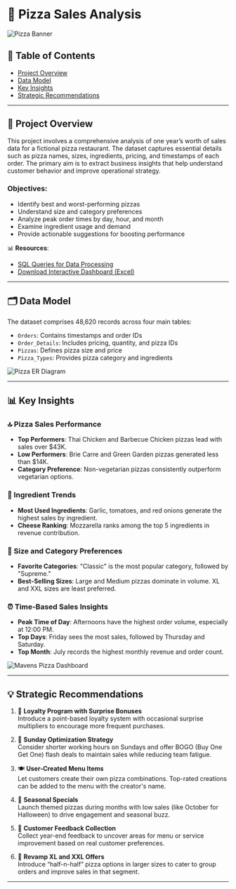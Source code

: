 # 🍕 Pizza Sales Analysis

![Pizza Banner](https://github.com/user-attachments/assets/190fced6-a2a6-4382-919f-3d89de89cddf)

## 📑 Table of Contents
- [Project Overview](#project-overview)
- [Data Model](#data-model)
- [Key Insights](#key-insights)
- [Strategic Recommendations](#strategic-recommendations)

---

## 📌 Project Overview

This project involves a comprehensive analysis of one year’s worth of sales data for a fictional pizza restaurant. The dataset captures essential details such as pizza names, sizes, ingredients, pricing, and timestamps of each order. The primary aim is to extract business insights that help understand customer behavior and improve operational strategy.

### Objectives:
- Identify best and worst-performing pizzas
- Understand size and category preferences
- Analyze peak order times by day, hour, and month
- Examine ingredient usage and demand
- Provide actionable suggestions for boosting performance

📊 **Resources**:
- [SQL Queries for Data Processing](https://github.com/karlyndiary/Mavens-Pizza-Sales-Insight/blob/main/Queries%20%26%20Insight/%5B01%5D%20Main%20Query.sql)  
- [Download Interactive Dashboard (Excel)](https://github.com/karlyndiary/Mavens-Pizza-Sales-Insight/blob/main/Maven%20Pizza%20Sales%20Insight%20Dashboard.xlsx)

---

## 🗂️ Data Model

The dataset comprises 48,620 records across four main tables:
- `Orders`: Contains timestamps and order IDs
- `Order_Details`: Includes pricing, quantity, and pizza IDs
- `Pizzas`: Defines pizza size and price
- `Pizza_Types`: Provides pizza category and ingredients

![Pizza ER Diagram](https://user-images.githubusercontent.com/116041695/234453942-3df6eb5c-52cb-4386-a385-bec29cd8e060.png)

---

## 📊 Key Insights

### 🔝 Pizza Sales Performance
- **Top Performers**: Thai Chicken and Barbecue Chicken pizzas lead with sales over $43K.
- **Low Performers**: Brie Carre and Green Garden pizzas generated less than $14K.
- **Category Preference**: Non-vegetarian pizzas consistently outperform vegetarian options.

### 🧀 Ingredient Trends
- **Most Used Ingredients**: Garlic, tomatoes, and red onions generate the highest sales by ingredient.
- **Cheese Ranking**: Mozzarella ranks among the top 5 ingredients in revenue contribution.

### 🍕 Size and Category Preferences
- **Favorite Categories**: "Classic" is the most popular category, followed by "Supreme."
- **Best-Selling Sizes**: Large and Medium pizzas dominate in volume. XL and XXL sizes are least preferred.

### ⏰ Time-Based Sales Insights
- **Peak Time of Day**: Afternoons have the highest order volume, especially at 12:00 PM.
- **Top Days**: Friday sees the most sales, followed by Thursday and Saturday.
- **Top Month**: July records the highest monthly revenue and order count.

![Mavens Pizza Dashboard](https://github.com/user-attachments/assets/ac5fa199-5b2d-407f-9d24-5b1b2fb71ac4)

---

## 💡 Strategic Recommendations

1. 🎁 **Loyalty Program with Surprise Bonuses**  
   Introduce a point-based loyalty system with occasional surprise multipliers to encourage more frequent purchases.

2. 📅 **Sunday Optimization Strategy**  
   Consider shorter working hours on Sundays and offer BOGO (Buy One Get One) flash deals to maintain sales while reducing team fatigue.

3. 🍽️ **User-Created Menu Items**  
   Let customers create their own pizza combinations. Top-rated creations can be added to the menu with the creator's name.

4. 🎃 **Seasonal Specials**  
   Launch themed pizzas during months with low sales (like October for Halloween) to drive engagement and seasonal buzz.

5. 📣 **Customer Feedback Collection**  
   Collect year-end feedback to uncover areas for menu or service improvement based on real customer preferences.

6. 🍕 **Revamp XL and XXL Offers**  
   Introduce “half-n-half” pizza options in larger sizes to cater to group orders and improve sales in that segment.

---
